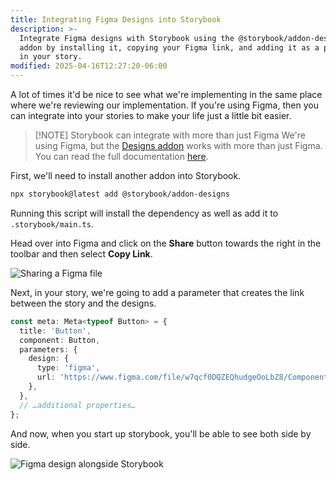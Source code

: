 ```yaml
---
title: Integrating Figma Designs into Storybook
description: >-
  Integrate Figma designs with Storybook using the @storybook/addon-designs
  addon by installing it, copying your Figma link, and adding it as a parameter
  in your story.
modified: 2025-04-16T12:27:20-06:00
---
```


A lot of times it'd be nice to see what we're implementing in the same place where we're reviewing our implementation. If you're using Figma, then you can integrate into your stories to make your life just a little bit easier.

> [!NOTE] Storybook can integrate with more than just Figma
> We're using Figma, but the [Designs addon](https://storybook.js.org/addons/@storybook/addon-designs/) works with more than just Figma. You can read the full documentation [here](https://storybookjs.github.io/addon-designs/?path=/docs/docs-quick-start--docs).

First, we'll need to install another addon into Storybook.

```sh
npx storybook@latest add @storybook/addon-designs
```

Running this script will install the dependency as well as add it to `.storybook/main.ts`.

Head over into Figma and click on the **Share** button towards the right in the toolbar and then select **Copy Link**.

![Sharing a Figma file](assets/storybook-figma-share-file.png)

Next, in your story, we're going to add a parameter that creates the link between the story and the designs.

```ts
const meta: Meta<typeof Button> = {
  title: 'Button',
  component: Button,
  parameters: {
    design: {
      type: 'figma',
      url: 'https://www.figma.com/file/w7qcf0DQZEQhudgeOoLbZ8/Components?type=design&node-id=24%3A177&mode=design&t=i9nPQJAFW2alh32c-1',
    },
  },
  // …additional properties…
};
```

And now, when you start up storybook, you'll be able to see both side by side.

![Figma design alongside Storybook](assets/storybook-alongside-figma.png)
